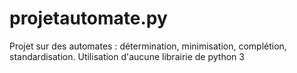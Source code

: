 # projetautomate.py
Projet sur des automates : détermination, minimisation, complétion, standardisation. Utilisation d'aucune librairie de python 3
